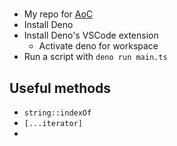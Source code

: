 #
- My repo for [AoC](https://adventofcode.com/)
- Install Deno 
- Install Deno's VSCode extension
    - Activate deno for workspace 
- Run a script with `deno run main.ts`

## Useful methods
- `string::indexOf`
- `[...iterator]`
- 